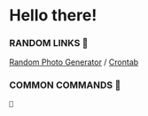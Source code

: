 # Hello there!

### RANDOM LINKS 🔗

[Random Photo Generator](https://picsum.photos/) / [Crontab](https://crontab.guru/#0_0_*_*_0)

### COMMON COMMANDS 🤖

`🤖`
